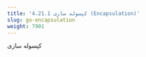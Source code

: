 ```yaml
---
title: '4.21.1 کپسوله سازی (Encapsulation)'
slug: go-encapsulation
weight: 7901
---
```


کپسوله سازی